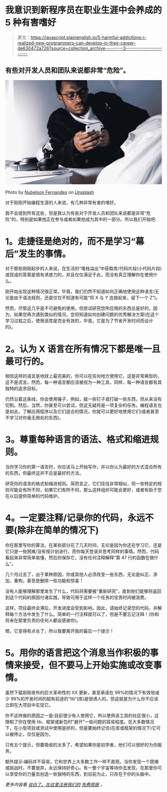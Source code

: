 # 我意识到新程序员在职业生涯中会养成的 5 种有害嗜好

> 原文：<https://javascript.plainenglish.io/5-harmful-addictions-i-realized-new-programmers-can-develop-in-their-career-de630472a726?source=collection_archive---------3----------------------->

## 有些对开发人员和团队来说都非常“危险”。

![](img/3c73dd120792ea04ad0cf45cfd42c26c.png)

Photo by [Nubelson Fernandes](https://unsplash.com/@nublson?utm_source=medium&utm_medium=referral) on [Unsplash](https://unsplash.com?utm_source=medium&utm_medium=referral)

对于刚刚开始编程生涯的人来说，有几种非常有害的嗜好。

我不会提到所有这些，但是我认为有些对于开发人员和团队来说都是非常“危险”的，特别是如果他正在参与或者如果他成为其中的一部分。所以我们开始吧:

# **1。走捷径是绝对的，而不是学习“幕后”发生的事情。**

对于那些刚刚起步的人来说，在生活的“堆栈溢出”中获取库/代码片段(小代码片段)或现成的答案是很有诱惑力的，并且仅仅满足于此，而没有真正理解你在使用什么。

刚开始出现这种情况很正常。毕竟，我们仍然不知道如何正确地使用这种语言(无论是由于语法规则，还是仅仅不知道有可能“将 X 与 Y 连接起来，留下一个 Z”)。

然而，尽管这几乎是不可避免的使用，但尝试研究您所应用的东西总是好的，因为，如果您再次遇到类似的情况，您将知道如何创建问题的优秀解决方案(在这个学习过程之后，使用该库是完全有效的，毕竟，它是为了节省开发时间而设计的)。

# **2。认为 X 语言在所有情况下都是唯一且最可行的。**

相信这样的语言是地球上最完美的，你可以在任何地方使用它，这是非常典型的，这不是谎言。然而，每一种语言都应该被视为一种工具，同样，每一种语言都有其独特的追求目标。

仍然沿着这条线，你会使用锤子，例如，敲一些钉子或打破一些东西，但从来没有切割。然后，当然，你甚至可以尝试，但这无疑将是一项复杂的任务。编程语言也是如此，了解应用程序以及它们适合的情况，你就可以更好地使用它们(或者甚至不学习对你毫无用处的东西)。

# **3。尊重每种语言的语法、格式和缩进规则。**

当你学习你的第一语言时，你应该马上开始写作，并以你认为最好的方式混合所有的东西，但最终这并不总是最好的方法。

研究你的语言的格式和缩进规则。简而言之，它们往往非常相似，但一些特定的规则可能会有所不同，如果它们有所不同，那么这样组织可能会更好，或者有助于您在以后提供简单的代码维护。

# **4。一定要注释/记录你的代码，永远不要(除非在简单的情况下)**

你在那里写你的算法。在某些部分花了几天时间，无论是因为你还在学习它，还是它只是一些困难/没有按计划进行，而你每天登录并思考同样的事情。然而，代码看起来非常简单易懂，然后你保存它，没有任何注释解释“第 47 行的函数在做什么”。

几个月过去了，出于某种原因，你或其他人必须改变一些东西，无论是纠正、添加、重构，甚至是删除一些功能和惊喜！

没有人能够理解那里发生了什么，代码将需要被“重新研究”，直到他们能够将返回到这个代码的原因付诸实践，导致可用于这样一个任务的宝贵时间被浪费。

这样，项目最终会滞后，开发进度会受到影响。因此，请始终记录您的代码，并解释每个方法中发生了什么。简单的一行注释就可以了，但是不要忘记注释！(你和将来在那里负责的任何人都会感谢你)。

嗯，它变得有点长了，所以我要离开我的最后一个提示！

# **5。用你的语言把这个消息当作积极的事情来接受，但不要马上开始实施或改变事情。**

虽然下载刚刚发布的巨大革命性的 XX 更新，甚至承诺在 99%的情况下有效地减少 99%的开发时间的超有前途的“lib”(库)是很诱人的，但这就是为什么你不应该立即在大项目中实现它。

你不这样做的原因之一是:目前很少有人使用它，所以使用该工具的社区很小，这限制了你在使用 lib、框架或新包时“避开”一些问题的容易程度。在大多数情况下，在小型项目或测试中使用是好的，但是要始终记住(在库或框架的情况下)它可以被停止，仅仅是因为，

只有五个提示，但要吸收的太多了。希望如果你是初学者，他们可以很好的为你服务。

额外提示:编码并不容易，它和世界上大多数工作一样不直观。当你发现一个困难或挑战时，不要放弃，永远保持好奇心。有一整个宇宙等待你去发现，在那里你可以享受你的力量去创造一些独特的东西，到目前为止，只存在于你的头脑中。

*更多内容看* [*说白了。在这里注册我们的*](http://plainenglish.io/) [*免费周报*](http://newsletter.plainenglish.io/) *。*